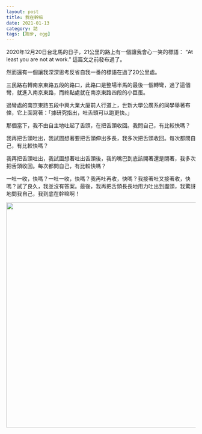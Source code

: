 ```yaml
---
layout: post
title: 我在幹嘛
date: 2021-01-13
category: 誌
tags: [跑步, egg]
---
```


2020年12月20日台北馬的日子，21公里的路上有一個讓我會心一笑的標語： “At least you are not at work.”  這篇文之前發布過了。

然而還有一個讓我深深思考反省自我一番的標語在過了20公里處。

<!--more-->

三民路右轉南京東路五段的路口，此路口是整場半馬的最後一個轉彎，過了這個彎，就進入南京東路，而終點處就在南京東路四段的小巨蛋。

過彎處的南京東路五段中興大業大廈前人行道上，世新大學公廣系的同學舉著布條，它上面寫著：「據研究指出，吐舌頭可以跑更快。」

那個當下，我不由自主地吐起了舌頭，在把舌頭收回。我問自己，有比較快嗎？

我再把舌頭吐出，我試圖想著要把舌頭伸出多長，我多次把舌頭收回。每次都問自己，有比較快嗎？

我再把舌頭吐出，我試圖想著吐出舌頭後，我的嘴巴到底該開著還是閉著，我多次把舌頭收回。每次都問自己，有比較快嗎？

一吐一收，快嗎？一吐一收，快嗎？我再吐再收，快嗎？我接著吐又接著收，快嗎？試了良久，我並沒有答案。最後，我再把舌頭長長地用力吐出到盡頭，我驚訝地問我自己，我到底在幹嘛啊！


<img src="/blog/assets/images/2021/tongue.jpg" style="width:600px"/>
